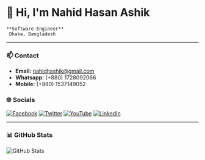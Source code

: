 # 👋 Hi, I'm Nahid Hasan Ashik

    **Software Engineer**  
     Dhaka, Bangladesh

---

### 📫 Contact
- **Email:** [nahidhashik@gmail.com](mailto:nahidhashik@gmail.com)  
- **Whatsapp:** (+880) 1728092066  
- **Mobile:** (+880) 1537149052  
### 🌐 Socials
[![Facebook](https://img.shields.io/badge/Facebook-1877F2?style=for-the-badge&logo=facebook&logoColor=white)](https://facebook.com/nahidhasanashik) 
[![Twitter](https://img.shields.io/badge/Twitter-1DA1F2?style=for-the-badge&logo=twitter&logoColor=white)](https://twitter.com/nahidhashik) 
[![YouTube](https://img.shields.io/badge/YouTube-FF0000?style=for-the-badge&logo=youtube&logoColor=white)](https://youtube.com/@nahidhasanashik) 
[![LinkedIn](https://img.shields.io/badge/LinkedIn-0A66C2?style=for-the-badge&logo=linkedin&logoColor=white)]([https://linkedin.com/in/nahidhasanashik](https://www.linkedin.com/in/nahid-hasan-ashik/))

---

### 📊 GitHub Stats
![GitHub Stats](https://github-readme-stats.vercel.app/api?username=nahidhasanashik&show_icons=true&theme=tokyonight)

